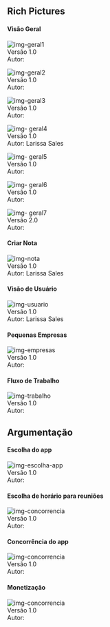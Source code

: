 ## Rich Pictures

#### Visão Geral

![img-geral1](https://i.imgur.com/V0OFrtn.png)  
Versão 1.0  
Autor:

![img-geral2](https://i.imgur.com/zKH3GTK.png)  
Versão 1.0  
Autor:

![img-geral3](https://i.imgur.com/rXttLcQ.png)  
Versão 1.0  
Autor:

![img- geral4](https://i.imgur.com/H7Bc12y.png)  
Versão 1.0  
Autor: Larissa Sales

![img- geral5](https://i.imgur.com/io54nOp.png)  
Versão 1.0  
Autor:

![img- geral6](https://i.imgur.com/5bISHEI.png)  
Versão 1.0  
Autor:

![img- geral7](https://i.imgur.com/FTEbY1r.png)  
Versão 2.0  
Autor:

#### Criar Nota
![img-nota](https://i.imgur.com/hlg0A52.jpg)  
Versão 1.0  
Autor: Larissa Sales

#### Visão de Usuário
![img-usuario](https://i.imgur.com/meMKqdW.png)  
Versão 1.0  
Autor: Larissa Sales

#### Pequenas Empresas
![img-empresas](https://i.imgur.com/0Acz1pW.png)  
Versão 1.0  
Autor:

#### Fluxo de Trabalho
![img-trabalho](https://i.imgur.com/IT3rbkp.png)  
Versão 1.0  
Autor:


## Argumentação

#### Escolha do app
![img-escolha-app](https://i.imgur.com/9TZdzhW.png)  
Versão 1.0  
Autor:

#### Escolha de horário para reuniões
![img-concorrencia](https://i.imgur.com/ej1RfzS.png)  
Versão 1.0  
Autor:

#### Concorrência do app
![img-concorrencia](https://i.imgur.com/GkpJSVi.png)  
Versão 1.0  
Autor:

#### Monetização
![img-concorrencia](https://i.imgur.com/vspLN9l.png)  
Versão 1.0  
Autor:
